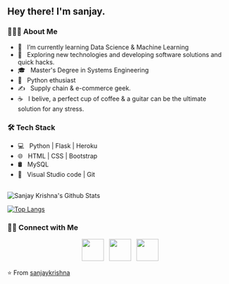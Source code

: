 <h2> Hey there! I'm sanjay. 


<h3> 👨🏻‍💻 About Me </h3>

- 🔭 &nbsp; I’m currently learning Data Science & Machine Learning
- 🤔 &nbsp; Exploring new technologies and developing software solutions and quick hacks.
- 🎓 &nbsp; Master's Degree in Systems Engineering
- 💼 &nbsp; Python ethusiast
- ✍️ &nbsp; Supply chain & e-commerce geek.
- ☕ &nbsp; I belive, a perfect cup of coffee & a guitar can be the ultimate solution for any stress. 

<h3>🛠 Tech Stack</h3>

- 💻 &nbsp; Python | Flask | Heroku  
- 🌐 &nbsp; HTML | CSS | Bootstrap 
- 🛢 &nbsp; MySQL
- 🔧 &nbsp; Visual Studio code | Git


<br>

<img align="center" src="https://github-readme-stats.vercel.app/api?username=sanjaykmenon&include_all_commits=true&count_private=true&show_icons=true&line_height=20&title_color=7A7ADB&icon_color=2234AE&text_color=D3D3D3&bg_color=0,000000,130F40" alt="Sanjay Krishna's Github Stats">

</br>

[![Top Langs](https://github-readme-stats.vercel.app/api/top-langs/?username=sanjaykmenon&layout=compact&text_color=daf7dc&bg_color=151515)](https://github.com/sanjaykmenon/github-readme-stats)


<h3> 🤝🏻 Connect with Me </h3>

<p align="center">
&nbsp; <a href="https://twitter.com/sanjaykrishna" target="_blank" rel="noopener noreferrer"><img src="https://img.icons8.com/plasticine/100/000000/twitter.png" width="50" /></a>  
&nbsp; <a href="https://www.linkedin.com/in/sanjay-krishna/" target="_blank" rel="noopener noreferrer"><img src="https://img.icons8.com/plasticine/100/000000/linkedin.png" width="50" /></a>
&nbsp; <a href="mailto:hi@sanjaykrishna.dev" target="_blank" rel="noopener noreferrer"><img src="https://img.icons8.com/plasticine/100/000000/gmail.png"  width="50" /></a>
</p>

⭐️ From [sanjaykrishna](https://github.com/sanjaykmenon)
